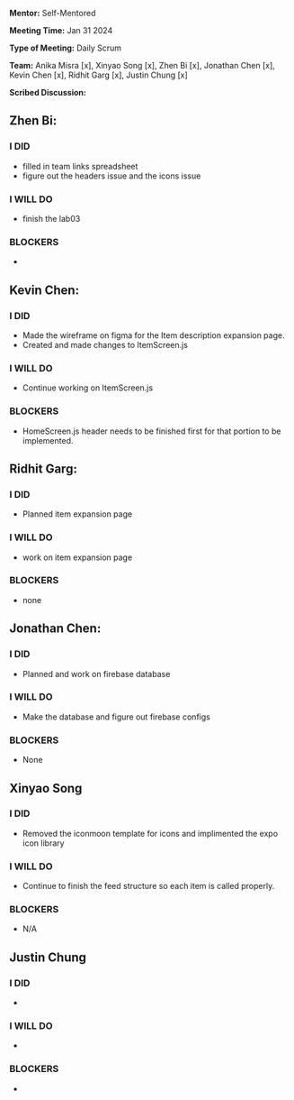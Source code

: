 **Mentor:** Self-Mentored

**Meeting Time:** Jan 31 2024

**Type of Meeting:** Daily Scrum

**Team:** Anika Misra [x], Xinyao Song [x], Zhen Bi [x], Jonathan Chen [x], Kevin Chen [x], Ridhit Garg [x], Justin Chung [x]

**Scribed Discussion:**

## **Zhen Bi:**  
### **I DID**  
- filled in team links spreadsheet
- figure out the headers issue and the icons issue

### **I WILL DO**  
- finish the lab03

### **BLOCKERS**  
- 

## **Kevin Chen:**  
### **I DID**  
- Made the wireframe on figma for the Item description expansion page.
- Created and made changes to ItemScreen.js 

### **I WILL DO**  
- Continue working on ItemScreen.js

### **BLOCKERS**  
- HomeScreen.js header needs to be finished first for that portion to be implemented.

## **Ridhit Garg:**  
### **I DID**  
- Planned item expansion page

### **I WILL DO**  
- work on item expansion page

### **BLOCKERS**  
- none

## **Jonathan Chen:**  
### **I DID**  
- Planned and work on firebase database

### **I WILL DO**  
- Make the database and figure out firebase configs

### **BLOCKERS**  
- None

## **Xinyao Song**  
### **I DID**  
- Removed the iconmoon template for icons and implimented the expo icon library

### **I WILL DO**  
- Continue to finish the feed structure so each item is called properly. 

### **BLOCKERS**  
- N/A

## **Justin Chung**  
### **I DID**  
- 

### **I WILL DO**  
- 

### **BLOCKERS**  
-
